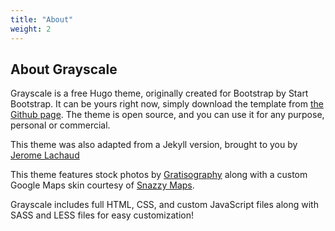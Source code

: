 ```yaml
---
title: "About"
weight: 2
---
```


## About Grayscale

Grayscale is a free Hugo theme, originally created for Bootstrap by Start Bootstrap. It can be yours right now, simply download the template from [the Github page](https://github.com/runningstream/hugograyscale/). The theme is open source, and you can use it for any purpose, personal or commercial.

This theme was also adapted from a Jekyll version, brought to you by [Jerome Lachaud](https://github.com/jeromelachaud)

This theme features stock photos by [Gratisography](http://gratisography.com/) along with a custom Google Maps skin courtesy of [Snazzy Maps](http://snazzymaps.com/).

Grayscale includes full HTML, CSS, and custom JavaScript files along with SASS and LESS files for easy customization!
